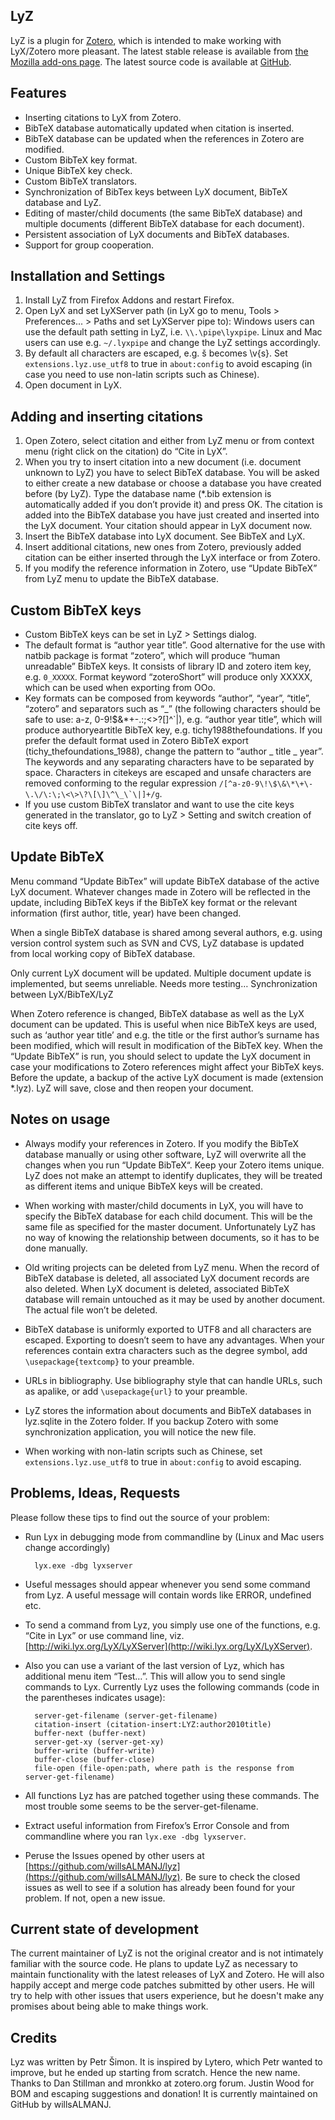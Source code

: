 LyZ
---
LyZ is a plugin for [Zotero](http://www.zotero.org), which is intended to make working with LyX/Zotero more pleasant.  The latest stable release is available from [the Mozilla add-ons page](https://addons.mozilla.org/en-US/firefox/addon/lyz/).  The latest source code is available at [GitHub](https://github.com/willsALMANJ/lyz).

Features
--------
* Inserting citations to LyX from Zotero.
* BibTeX database automatically updated when citation is inserted.
* BibTeX database can be updated when the references in Zotero are modified.
* Custom BibTeX key format.
* Unique BibTeX key check.
* Custom BibTeX translators.
* Synchronization of BibTex keys between LyX document, BibTeX database and LyZ.
* Editing of master/child documents (the same BibTeX database) and multiple documents (different BibTeX database for each document).
* Persistent association of LyX documents and BibTeX databases.
* Support for group cooperation.

Installation and Settings
-------------------------
1. Install LyZ  from Firefox Addons and restart Firefox.
2. Open LyX and set LyXServer path (in LyX go to menu, Tools > Preferences... > Paths and set LyXServer pipe to): Windows users can use the default path setting in LyZ, i.e. `\\.\pipe\lyxpipe`. Linux and Mac users can use e.g. `~/.lyxpipe` and change the LyZ settings accordingly.
3. By default all characters are escaped, e.g. š becomes \v{s}. Set `extensions.lyz.use_utf8` to true in `about:config` to avoid escaping (in case you need to use non-latin scripts such as Chinese).
4. Open document in LyX.

Adding and inserting citations
------------------------------
1. Open Zotero, select citation and either from LyZ menu or from context menu (right click on the citation) do “Cite in LyX”.
2. When you try to insert citation into a new document (i.e. document unknown to LyZ) you have to select BibTeX database. You will be asked to either create a new database or choose a database you have created before (by LyZ). Type the database name (*.bib extension is automatically added if you don’t provide it) and press OK. The citation is added into the BibTeX database you have just created and inserted into the LyX document. Your citation should appear in LyX document now.
3. Insert the BibTeX database into LyX document. See BibTeX and LyX.
4. Insert additional citations, new ones from Zotero, previously added citation can be either inserted through the LyX interface or from Zotero.
5. If you modify the reference information in Zotero, use “Update BibTeX” from LyZ menu to update the BibTeX database.

Custom BibTeX keys
------------------
* Custom BibTeX keys can be set in LyZ > Settings dialog.
* The default format is “author year title”. Good alternative for the use with natbib package is format “zotero”, which will produce “human unreadable” BibTeX keys. It consists of library ID and zotero item key, e.g. `0_XXXXX`. Format keyword “zoteroShort” will produce only XXXXX, which can be used when exporting from OOo.
* Key formats can be composed from keywords “author”, “year”, “title”, “zotero” and separators such as “_” (the following characters should be safe to use: a-z, 0-9!$&*+-.:;<>?[]^\`|), e.g. “author year title”, which will produce authoryeartitle BibTeX key, e.g. tichy1988thefoundations. If you prefer the default format used in Zotero BibTeX export (tichy_thefoundations_1988), change the pattern to “author _ title _ year”. The keywords and any separating characters have to be separated by space. Characters in citekeys are escaped and unsafe characters are removed conforming to the regular expression ``/[^a-z0-9\!\$\&\*\+\-\.\/\:\;\<\>\?\[\]\^\_\`\|]+/g``.
* If you use custom BibTeX translator and want to use the cite keys generated in the translator, go to LyZ > Setting and switch creation of cite keys off.

Update BibTeX
-------------
Menu command “Update BibTex” will update BibTeX database of the active LyX document. Whatever changes made in Zotero will be reflected in the update, including BibTeX keys if the BibTeX key format or the relevant information (first author, title, year) have been changed.

When a single BibTeX database is shared among several authors, e.g. using version control system such as SVN and CVS, LyZ database is updated from local working copy of BibTeX database.

Only current LyX document will be updated. Multiple document update is implemented, but seems unreliable. Needs more testing…
Synchronization between LyX/BibTeX/LyZ

When Zotero reference is changed, BibTeX database as well as the LyX document can be updated. This is useful when nice BibTeX keys are used, such as ‘author year title’ and e.g. the title or the first author’s surname has been modified, which will result in modification of the BibTeX key. When the “Update BibTeX” is run, you should select to update the LyX document in case your modifications to Zotero references might affect your BibTeX keys. Before the update, a backup of the active LyX document is made (extension *.lyz). LyZ will save, close and then reopen your document.

Notes on usage
--------------
* Always modify your references in Zotero. If you modify the BibTeX database manually or using other software, LyZ will overwrite all the changes when you run “Update BibTeX“.
Keep your Zotero items unique. LyZ does not make an attempt to identify duplicates, they will be treated as different items and unique BibTeX keys will be created.

* When working with master/child documents in LyX, you will have to specify the BibTeX database for each child document. This will be the same file as specified for the master document. Unfortunately LyZ has no way of knowing the relationship between documents, so it has to be done manually.

* Old writing projects can be deleted from LyZ menu. When the record of BibTeX database is deleted, all associated LyX document records are also deleted. When LyX document is deleted, associated BibTeX database will remain untouched as it may be used by another document. The actual file won’t be deleted.

* BibTeX database is uniformly exported to UTF8 and all characters are escaped. Exporting to doesn’t seem to have any advantages. When your references contain extra characters such as the degree symbol, add `\usepackage{textcomp}` to your preamble.

* URLs in bibliography. Use bibliography style that can handle URLs, such as apalike, or add `\usepackage{url}` to your preamble.

* LyZ stores the information about documents and BibTeX databases in lyz.sqlite in the Zotero folder. If you backup Zotero with some synchronization application, you will notice the new file.

* When working with non-latin scripts such as Chinese, set `extensions.lyz.use_utf8` to true in `about:config` to avoid escaping.

Problems, Ideas, Requests
-------------------------
Please follow these tips to find out the source of your problem:

* Run Lyx in debugging mode from commandline by (Linux and Mac users change accordingly)

        lyx.exe -dbg lyxserver

* Useful messages should appear whenever you send some command from Lyz. A useful message will contain words like ERROR, undefined etc.

* To send a command from Lyz, you simply use one of the functions, e.g. “Cite in Lyx” or use command line, viz. [http://wiki.lyx.org/LyX/LyXServer](http://wiki.lyx.org/LyX/LyXServer).

* Also you can use a variant of the last version of Lyz, which has additional menu item “Test…”. This will allow you to send single commands to Lyx. Currently Lyz uses the following commands (code in the parentheses indicates usage):

        server-get-filename (server-get-filename)
        citation-insert (citation-insert:LYZ:author2010title)
        buffer-next (buffer-next)
        server-get-xy (server-get-xy)
        buffer-write (buffer-write)
        buffer-close (buffer-close)
        file-open (file-open:path, where path is the response from server-get-filename)

* All functions Lyz has are patched together using these commands. The most trouble some seems to be the server-get-filename.

* Extract useful information from Firefox’s Error Console and from commandline where you ran `lyx.exe -dbg lyxserver`.

* Peruse the Issues opened by other users at [https://github.com/willsALMANJ/lyz](https://github.com/willsALMANJ/lyz).  Be sure to check the closed issues as well to see if a solution has already been found for your problem.  If not, open a new issue.

Current state of development
----------------------------
The current maintainer of LyZ is not the original creator and is not intimately familiar with the source code.  He plans to update LyZ as necessary to maintain functionality with the latest releases of LyX and Zotero.  He will also happily accept and merge code patches submitted by other users.  He will try to help with other issues that users experience, but he doesn't make any promises about being able to make things work.

Credits
-------
Lyz was written by  Petr Šimon.  It is inspired by Lytero, which Petr wanted to improve, but he ended up starting from scratch. Hence the new name. Thanks to Dan Stillman and mronkko at zotero.org forum. Justin Wood for BOM and escaping suggestions and donation!  It is currently maintained on GitHub by willsALMANJ.
